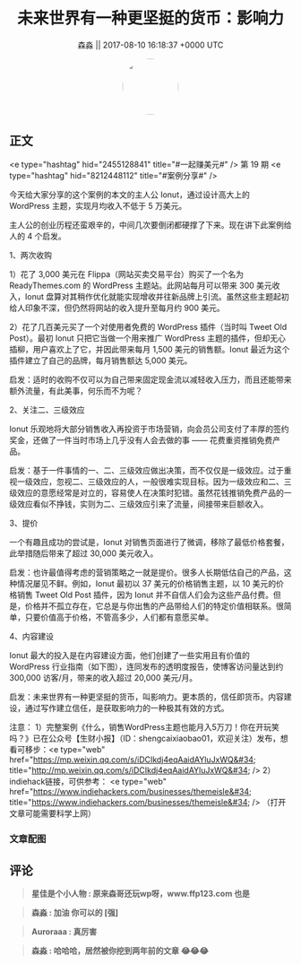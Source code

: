 <h1 align="center">未来世界有一种更坚挺的货币：影响力</h1>




<p align="center">
    <a>森淼 || 2017-08-10 16:18:37 &#43;0000 UTC</a>
</p>

<div align="center">
    <img src="https://images.zsxq.com/FpHXcpJbbHK_j9_R20yD1ABkBka7?e=1590940799&amp;token=kIxbL07-8jAj8w1n4s9zv64FuZZNEATmlU_Vm6zD:yXZDYSLxOxvBbK0nkfPbqersr4s=" width="100" height="100" style="border:1px solid;border-radius:50%; color:#ffffff"/>
</div>




## 正文

<div>
&lt;e type=&#34;hashtag&#34; hid=&#34;2455128841&#34; title=&#34;#一起赚美元#&#34; /&gt;  第 19 期 &lt;e type=&#34;hashtag&#34; hid=&#34;8212448112&#34; title=&#34;#案例分享#&#34; /&gt;

今天给大家分享的这个案例的本文的主人公 Ionut，通过设计高大上的 WordPress 主题，实现月均收入不低于 5 万美元。

主人公的创业历程还蛮艰辛的，中间几次要倒闭都硬撑了下来。现在讲下此案例给人的 4 个启发。

1、两次收购

1）花了 3,000 美元在 Flippa（网站买卖交易平台）购买了一个名为 ReadyThemes.com 的 WordPress 主题站。此网站每月可以带来 300 美元收入，Ionut 盘算对其稍作优化就能实现增收并往新品牌上引流。虽然这些主题起初给人印象不深，但仍然将网站的收入提升至每月约 900 美元。

2）花了几百美元买了一个对使用者免费的 WordPress 插件（当时叫 Tweet Old Post）。最初 Ionut 只把它当做一个用来推广 WordPress 主题的插件，但却无心插柳，用户喜欢上了它，并因此带来每月 1,500 美元的销售额。Ionut 最近为这个插件建立了自己的品牌，每月销售额达 5,000 美元。

启发：适时的收购不仅可以为自己带来固定现金流以减轻收入压力，而且还能带来额外流量，有此美事，何乐而不为呢？

2、关注二、三级效应

Ionut 乐观地将大部分销售收入再投资于市场营销，向会员公司支付了丰厚的签约奖金，还做了一件当时市场上几乎没有人会去做的事 —— 花费重资推销免费产品。

启发：基于一件事情的一、二、三级效应做出决策，而不仅仅是一级效应。过于重视一级效应，忽视二、三级效应的人，一般很难实现目标。因为一级效应和二、三级效应的意愿经常是对立的，容易使人在决策时犯错。虽然花钱推销免费产品的一级效应看似不挣钱，实则为二、三级效应引来了流量，间接带来巨额收入。

3、提价

一个有趣且成功的尝试是，Ionut 对销售页面进行了微调，移除了最低价格套餐，此举措随后带来了超过 30,000 美元收入。

启发：也许最值得考虑的营销策略之一就是提价。很多人长期低估自己的产品，这种情况屡见不鲜。例如，Ionut 最初以 37 美元的价格销售主题，以 10 美元的价格销售 Tweet Old Post 插件，因为 Ionut 并不自信人们会为这些产品付费。但是，价格并不孤立存在，它总是与你出售的产品带给人们的特定价值相联系。很简单，只要价值高于价格，不管高多少，人们都有意愿买单。 

4、内容建设

Ionut 最大的投入是在内容建设方面，他们创建了一些实用且有价值的 WordPress 行业指南（如下图），连同发布的透明度报告，使博客访问量达到约 300,000 访客/月，带来的收入超过 20,000 美元/月。

启发：未来世界有一种更坚挺的货币，叫影响力。更本质的，信任即货币。内容建设，通过写作建立信任，是获取影响力的一种极其有效的方式。

注意：
1）完整案例《什么，销售WordPress主题也能月入5万刀！你在开玩笑吗？》已在公众号【生财小报】（ID：shengcaixiaobao01，欢迎关注）发布，想看可移步：&lt;e type=&#34;web&#34; href=&#34;https://mp.weixin.qq.com/s/iDCIkdj4eqAaidAYluJxWQ&#34; title=&#34;http://mp.weixin.qq.com/s/iDCIkdj4eqAaidAYluJxWQ&#34; /&gt;
2）indiehack链接，可供参考：  &lt;e type=&#34;web&#34; href=&#34;https://www.indiehackers.com/businesses/themeisle&#34; title=&#34;https://www.indiehackers.com/businesses/themeisle&#34; /&gt; （打开文章可能需要科学上网）
</div>

### 文章配图

<div class="image" align="center">

</div>


## 评论

<div align="left">
<div>

<blockquote >
<span> <strong>星佳是个小人物 : 原来森哥还玩wp呀，www.ffp123.com 也是 </strong></span>
</blockquote>

<blockquote >
<span> <strong>森淼 : 加油 你可以的 [强] </strong></span>
</blockquote>

<blockquote >
<span> <strong>Auroraaa : 真厉害 </strong></span>
</blockquote>

<blockquote >
<span> <strong>森淼 : 哈哈哈，居然被你挖到两年前的文章 😂😂😂 </strong></span>
</blockquote>

</div>
</div>